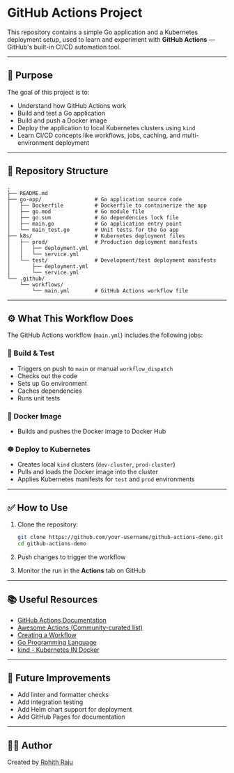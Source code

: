# GitHub Actions Project

This repository contains a simple Go application and a Kubernetes deployment setup, used to learn and experiment with **GitHub Actions** — GitHub's built-in CI/CD automation tool.

---

## 🚀 Purpose

The goal of this project is to:

* Understand how GitHub Actions work
* Build and test a Go application
* Build and push a Docker image
* Deploy the application to local Kubernetes clusters using `kind`
* Learn CI/CD concepts like workflows, jobs, caching, and multi-environment deployment

---

## 📁 Repository Structure

```
.
├── README.md
├── go-app/                 # Go application source code
│   ├── Dockerfile          # Dockerfile to containerize the app
│   ├── go.mod              # Go module file
│   ├── go.sum              # Go dependencies lock file
│   ├── main.go             # Go application entry point
│   └── main_test.go        # Unit tests for the Go app
├── k8s/                    # Kubernetes deployment files
│   ├── prod/               # Production deployment manifests
│   │   ├── deployment.yml
│   │   └── service.yml
│   └── test/               # Development/test deployment manifests
│       ├── deployment.yml
│       └── service.yml
└── .github/
    └── workflows/
        └── main.yml        # GitHub Actions workflow file
```
---

## ⚙️ What This Workflow Does

The GitHub Actions workflow (`main.yml`) includes the following jobs:

### 🔨 Build & Test

* Triggers on push to `main` or manual `workflow_dispatch`
* Checks out the code
* Sets up Go environment
* Caches dependencies
* Runs unit tests

### 🐳 Docker Image

* Builds and pushes the Docker image to Docker Hub

### ☸️ Deploy to Kubernetes

* Creates local `kind` clusters (`dev-cluster`, `prod-cluster`)
* Pulls and loads the Docker image into the cluster
* Applies Kubernetes manifests for `test` and `prod` environments

---

## ✅ How to Use

1. Clone the repository:

   ```bash
   git clone https://github.com/your-username/github-actions-demo.git
   cd github-actions-demo
   ```

2. Push changes to trigger the workflow

3. Monitor the run in the **Actions** tab on GitHub

---

## 📚 Useful Resources

* [GitHub Actions Documentation](https://docs.github.com/en/actions)
* [Awesome Actions (Community-curated list)](https://github.com/sdras/awesome-actions)
* [Creating a Workflow](https://docs.github.com/en/actions/using-workflows)
* [Go Programming Language](https://go.dev/)
* [kind - Kubernetes IN Docker](https://kind.sigs.k8s.io/)

---

## 🚰 Future Improvements

* Add linter and formatter checks
* Add integration testing
* Add Helm chart support for deployment
* Add GitHub Pages for documentation

---

## 🧑‍💻 Author

Created by [Rohith Raju](https://github.com/DexRoku)
